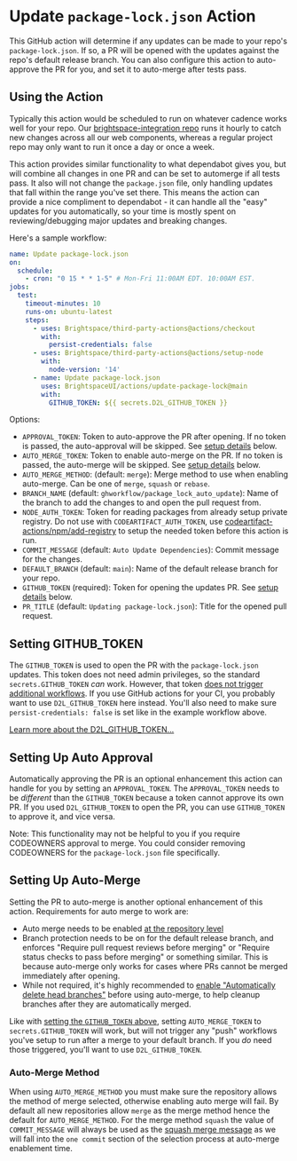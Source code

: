 # Update `package-lock.json` Action

This GitHub action will determine if any updates can be made to your repo's `package-lock.json`. If so, a PR will be opened with the updates against the repo's default release branch. You can also configure this action to auto-approve the PR for you, and set it to auto-merge after tests pass.

## Using the Action

Typically this action would be scheduled to run on whatever cadence works well for your repo. Our [brightspace-integration repo](https://github.com/Brightspace/brightspace-integration) runs it hourly to catch new changes across all our web components, whereas a regular project repo may only want to run it once a day or once a week.

This action provides similar functionality to what dependabot gives you, but will combine all changes in one PR and can be set to automerge if all tests pass. It also will not change the `package.json` file, only handling updates that fall within the range you've set there. This means the action can provide a nice compliment to dependabot - it can handle all the "easy" updates for you automatically, so your time is mostly spent on reviewing/debugging major updates and breaking changes.

Here's a sample workflow:

```yml
name: Update package-lock.json
on:
  schedule:
    - cron: "0 15 * * 1-5" # Mon-Fri 11:00AM EDT. 10:00AM EST.
jobs:
  test:
    timeout-minutes: 10
    runs-on: ubuntu-latest
    steps:
      - uses: Brightspace/third-party-actions@actions/checkout
        with:
          persist-credentials: false
      - uses: Brightspace/third-party-actions@actions/setup-node
        with:
          node-version: '14'
      - name: Update package-lock.json
        uses: BrightspaceUI/actions/update-package-lock@main
        with:
          GITHUB_TOKEN: ${{ secrets.D2L_GITHUB_TOKEN }}
```

Options:
* `APPROVAL_TOKEN`: Token to auto-approve the PR after opening. If no token is passed, the auto-approval will be skipped. See [setup details](#setting-up-auto-approval) below.
* `AUTO_MERGE_TOKEN`: Token to enable auto-merge on the PR. If no token is passed, the auto-merge will be skipped. See [setup details](#setting-up-auto-merge) below.
* `AUTO_MERGE_METHOD`: (default: `merge`): Merge method to use when enabling auto-merge. Can be one of `merge`, `squash` or `rebase`.
* `BRANCH_NAME` (default: `ghworkflow/package_lock_auto_update`): Name of the branch to add the changes to and open the pull request from.
* `NODE_AUTH_TOKEN`: Token for reading packages from already setup private registry. Do not use with `CODEARTIFACT_AUTH_TOKEN`, use [codeartifact-actions/npm/add-registry](https://github.com/Brightspace/codeartifact-actions/tree/master/npm) to setup the needed token before this action is run.
* `COMMIT_MESSAGE` (default: `Auto Update Dependencies`): Commit message for the changes.
* `DEFAULT_BRANCH` (default: `main`): Name of the default release branch for your repo.
* `GITHUB_TOKEN` (required): Token for opening the updates PR. See [setup details](#setting-github-token) below.
* `PR_TITLE` (default: `Updating package-lock.json`): Title for the opened pull request.

## Setting GITHUB_TOKEN

The `GITHUB_TOKEN` is used to open the PR with the `package-lock.json` updates. This token does not need admin privileges, so the standard `secrets.GITHUB_TOKEN` _can_ work.  However, that token [does not trigger additional workflows](https://docs.github.com/en/actions/reference/authentication-in-a-workflow#using-the-github_token-in-a-workflow).  If you use GitHub actions for your CI, you probably want to use `D2L_GITHUB_TOKEN` here instead.  You'll also need to make sure `persist-credentials: false` is set like in the example workflow above.

[Learn more about the D2L_GITHUB_TOKEN...](../docs/branch-protection.md)

## Setting Up Auto Approval

Automatically approving the PR is an optional enhancement this action can handle for you by setting an `APPROVAL_TOKEN`. The `APPROVAL_TOKEN` needs to be _different_ than the `GITHUB_TOKEN` because a token cannot approve its own PR. If you used `D2L_GITHUB_TOKEN` to open the PR, you can use `GITHUB_TOKEN` to approve it, and vice versa.

Note: This functionality may not be helpful to you if you require CODEOWNERS approval to merge.  You could consider removing CODEOWNERS for the `package-lock.json` file specifically.

## Setting Up Auto-Merge

Setting the PR to auto-merge is another optional enhancement of this action. Requirements for auto merge to work are:
* Auto merge needs to be enabled [at the repository level](https://docs.github.com/en/github/administering-a-repository/configuring-pull-request-merges/managing-auto-merge-for-pull-requests-in-your-repository)
* Branch protection needs to be on for the default release branch, and enforces "Require pull request reviews before merging" or "Require status checks to pass before merging" or something similar. This is because auto-merge only works for cases where PRs cannot be merged immediately after opening.
* While not required, it's highly recommended to [enable "Automatically delete head branches"](https://docs.github.com/en/github/administering-a-repository/configuring-pull-request-merges/managing-the-automatic-deletion-of-branches) before using auto-merge, to help cleanup branches after they are automatically merged.

Like with [setting the `GITHUB_TOKEN` above](#setting-github-token), setting `AUTO_MERGE_TOKEN` to `secrets.GITHUB_TOKEN` will work, but will not trigger any "push" workflows you've setup to run after a merge to your default branch.  If you _do_ need those triggered, you'll want to use `D2L_GITHUB_TOKEN`.

### Auto-Merge Method

When using `AUTO_MERGE_METHOD` you must make sure the repository allows the method of merge selected, otherwise enabling auto merge will fail. By default all new repositories allow `merge` as the merge method hence the default for `AUTO_MERGE_METHOD`. For the merge method `squash` the value of `COMMIT_MESSAGE` will always be used as the [squash merge message](https://docs.github.com/en/pull-requests/collaborating-with-pull-requests/incorporating-changes-from-a-pull-request/about-pull-request-merges#merge-message-for-a-squash-merge) as we will fall into the `one commit` section of the selection process at auto-merge enablement time.
